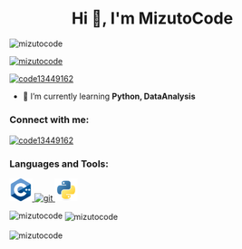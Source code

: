 <h1 align="center">Hi 👋, I'm MizutoCode</h1>
<p align="left"> <img src="https://komarev.com/ghpvc/?username=mizutocode&label=Profile%20views&color=0e75b6&style=flat" alt="mizutocode" /> </p>

<p align="left"> <a href="https://github.com/ryo-ma/github-profile-trophy"><img src="https://github-profile-trophy.vercel.app/?username=mizutocode" alt="mizutocode" /></a> </p>

<p align="left"> <a href="https://twitter.com/code13449162" target="blank"><img src="https://img.shields.io/twitter/follow/code13449162?logo=twitter&style=for-the-badge" alt="code13449162" /></a> </p>

- 🌱 I’m currently learning **Python, DataAnalysis**

<h3 align="left">Connect with me:</h3>
<p align="left">
<a href="https://twitter.com/code13449162" target="blank"><img align="center" src="https://raw.githubusercontent.com/rahuldkjain/github-profile-readme-generator/master/src/images/icons/Social/twitter.svg" alt="code13449162" height="30" width="40" /></a>
</p>

<h3 align="left">Languages and Tools:</h3>
<p align="left"> <a href="https://www.w3schools.com/cpp/" target="_blank" rel="noreferrer"> <img src="https://raw.githubusercontent.com/devicons/devicon/master/icons/cplusplus/cplusplus-original.svg" alt="cplusplus" width="40" height="40"/> </a> <a href="https://git-scm.com/" target="_blank" rel="noreferrer"> <img src="https://www.vectorlogo.zone/logos/git-scm/git-scm-icon.svg" alt="git" width="40" height="40"/> </a> <a href="https://www.python.org" target="_blank" rel="noreferrer"> <img src="https://raw.githubusercontent.com/devicons/devicon/master/icons/python/python-original.svg" alt="python" width="40" height="40"/> </a> </p>

<p><img align="left" src="https://github-readme-stats.vercel.app/api/top-langs?username=mizutocode&show_icons=true&locale=en&layout=compact" alt="mizutocode" /></p>

<p>&nbsp;<img align="center" src="https://github-readme-stats.vercel.app/api?username=mizutocode&show_icons=true&locale=en" alt="mizutocode" /></p>

<p><img align="center" src="https://github-readme-streak-stats.herokuapp.com/?user=mizutocode&" alt="mizutocode" /></p>

